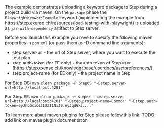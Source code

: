 The example demonstrates uploading a keyword package to Step during a project build via maven.
On the `package` phase the `PlaywrightKeywordExample` keyword (implementing the example from https://step.exense.ch/resources/load-testing-with-playwright)
is uploaded as `jar-with-dependency` artifact to Step server.

Before you launch this example you have to specify the following maven properties in `pom.xml` (or pass them as -D command line arguments):
* step.server-url - the url of Step server, where you want to execute the test plan
* step.auth-token (for EE only) - the auth token of Step user (https://step.exense.ch/knowledgebase/userdocs/userpreferences/)
* step.project-name (for EE only) - the project name in Step

For Step OS:
`mvn clean package -P StepOS "-Dstep.server-url=http://localhost:4201" `

For Step EE:
`mvn clean package -P StepEE "-Dstep.server-url=http://localhost:4201" "-Dstep.project-name=Common" "-Dstep.auth-token=eyJhbGciOiJIUzI1NiJ9.eyJqdGki...."`

To learn more about maven plugins for Step please follow this link:
TODO: add link on maven plugin documentation